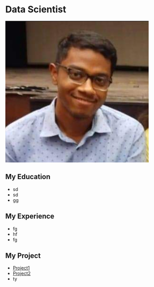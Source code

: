# Data Scientist
![Profile Photo](./MyPhoto.png)

## My Education
- sd
- sd
- gg

## My Experience
- fg
- hf
- fg

## My Project
- [Project1](./ST445_TheTeam%20(1).html)
- [Project2](./ST443.html)
- ty
